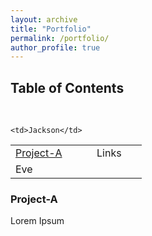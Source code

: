 ```yaml
---
layout: archive
title: "Portfolio"
permalink: /portfolio/
author_profile: true
---
```


<html>
<head>

<style>

#myBtn {
  display: none;
  position: fixed;
  bottom: 20px;
  right: 30px;
  z-index: 99;
  font-size: 18px;
  border: none;
  outline: none;
  background-color: #808080;
  color: white;
  cursor: pointer;
  padding: 15px;
  border-radius: 4px;
}

#myBtn:hover {
  background-color: #555;
}
</style>
</head>
<body>

<button onclick="topFunction()" id="myBtn" title="Go to top">Top</button>

<script>
// When the user scrolls down 20px from the top of the document, show the button
window.onscroll = function() {scrollFunction()};

function scrollFunction() {
  if (document.body.scrollTop > 20 || document.documentElement.scrollTop > 20) {
    document.getElementById("myBtn").style.display = "block";
  } else {
    document.getElementById("myBtn").style.display = "none";
  }
}

// When the user clicks on the button, scroll to the top of the document
function topFunction() {
  document.body.scrollTop = 0;
  document.documentElement.scrollTop = 0;
}
</script>

<!-- ********************************* START *********************************  -->

<h2>Table of Contents</h2>

 <br><table style="width:100%">

  <col width="130">
  <col width="80">

  <tr>
    <td><a href="#Project-A">Project-A</a></td>
    <td>Links</td>
  </tr>

  <tr>
    <td>Eve</td>
    
    <td>Jackson</td>
  </tr>

</table> 



<h3 id="Project-A">Project-A</h3>
<p style="font-size:1em"> Lorem Ipsum </p>

<!-- ********************************* END *********************************  -->

</body>
</html>